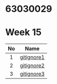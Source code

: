 # 63030029

# Week 15

| No | Name |
|:-:|:-----:|
|1|[gitignore1](https://github.com/homesweed33/gitignore_lap.git)|
|2|[gitignore2](https://github.com/homesweed33/gitignore_lap_2.git)|
|3|[gitignore3](https://github.com/homesweed33/gitignore_lap_3.git)|
